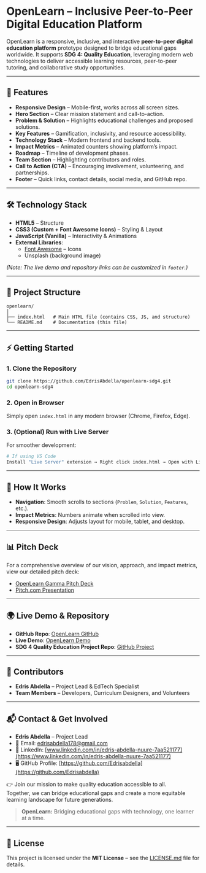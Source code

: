 # OpenLearn – Inclusive Peer-to-Peer Digital Education Platform

OpenLearn is a responsive, inclusive, and interactive **peer-to-peer digital education platform** prototype designed to bridge educational gaps worldwide. It supports **SDG 4: Quality Education**, leveraging modern web technologies to deliver accessible learning resources, peer-to-peer tutoring, and collaborative study opportunities.

---

## 🚀 Features

- **Responsive Design** – Mobile-first, works across all screen sizes.  
- **Hero Section** – Clear mission statement and call-to-action.  
- **Problem & Solution** – Highlights educational challenges and proposed solutions.  
- **Key Features** – Gamification, inclusivity, and resource accessibility.  
- **Technology Stack** – Modern frontend and backend tools.  
- **Impact Metrics** – Animated counters showing platform’s impact.  
- **Roadmap** – Timeline of development phases.  
- **Team Section** – Highlighting contributors and roles.  
- **Call to Action (CTA)** – Encouraging involvement, volunteering, and partnerships.  
- **Footer** – Quick links, contact details, social media, and GitHub repo.  

---

## 🛠️ Technology Stack

- **HTML5** – Structure  
- **CSS3 (Custom + Font Awesome Icons)** – Styling & Layout  
- **JavaScript (Vanilla)** – Interactivity & Animations  
- **External Libraries**:  
  - [Font Awesome](https://cdnjs.com/libraries/font-awesome) – Icons  
  - Unsplash (background image)  

*(Note: The live demo and repository links can be customized in `footer`.)*

---

## 📂 Project Structure

```
openlearn/
│
├── index.html   # Main HTML file (contains CSS, JS, and structure)
└── README.md    # Documentation (this file)
```

---

## ⚡ Getting Started

### 1. Clone the Repository
```bash
git clone https://github.com/EdrisAbdella/openlearn-sdg4.git
cd openlearn-sdg4
```

### 2. Open in Browser
Simply open `index.html` in any modern browser (Chrome, Firefox, Edge).

### 3. (Optional) Run with Live Server
For smoother development:
```bash
# If using VS Code
Install "Live Server" extension → Right click index.html → Open with Live Server
```

---

## 🎯 How It Works

- **Navigation**: Smooth scrolls to sections (`Problem`, `Solution`, `Features`, etc.).  
- **Impact Metrics**: Numbers animate when scrolled into view.  
- **Responsive Design**: Adjusts layout for mobile, tablet, and desktop.  

---

## 📊 Pitch Deck

For a comprehensive overview of our vision, approach, and impact metrics, view our detailed pitch deck:  

- [OpenLearn Gamma Pitch Deck](https://gamma.app/docs/OpenLearn-Inclusive-Peer-to-Peer-Digital-Education-Platform-okuth4nuoa4bcmg)  
- [Pitch.com Presentation](https://app.pitch.com/app/presentation/4094ae48-95ac-46e6-9ab3-0c8bc764b34d/cc650e07-c047-4891-a6bd-0b9affeeaeb2)  

---

## 🌍 Live Demo & Repository

- **GitHub Repo**: [OpenLearn GitHub](https://github.com/EdrisAbdella/openlearn-sdg4)  
- **Live Demo**: [OpenLearn Demo](https://openlearn-sdg4.vercel.app)  
- **SDG 4 Quality Education Project Repo**: [GitHub Project](https://github.com/Edrisabdella/SDG-4_Quality-Education-Project.git)  

---

## 👥 Contributors

- **Edris Abdella** – Project Lead & EdTech Specialist  
- **Team Members** – Developers, Curriculum Designers, and Volunteers  

---

## 📬 Contact & Get Involved

- **Edris Abdella** – Project Lead  
- 📧 Email: edrisabdella178@gmail.com  
- 🔗 LinkedIn: [www.linkedin.com/in/edris-abdella-nuure-7aa521177](https://www.linkedin.com/in/edris-abdella-nuure-7aa521177)  
- 🖥️ GitHub Profile: [https://github.com/Edrisabdella](https://github.com/Edrisabdella)  

👉 Join our mission to make quality education accessible to all.  
Together, we can bridge educational gaps and create a more equitable learning landscape for future generations.  

> **OpenLearn:** Bridging educational gaps with technology, one learner at a time.  

---

## 📜 License

This project is licensed under the **MIT License** – see the [LICENSE.md](LICENSE.md) file for details.  
